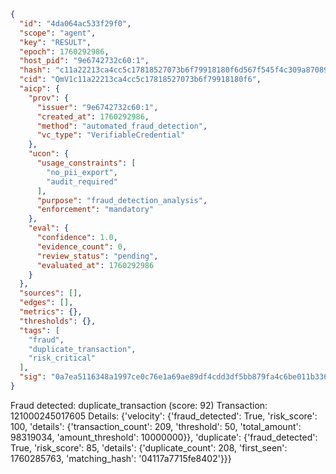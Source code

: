 ```json
{
  "id": "4da064ac533f29f0",
  "scope": "agent",
  "key": "RESULT",
  "epoch": 1760292986,
  "host_pid": "9e6742732c60:1",
  "hash": "c11a22213ca4cc5c17818527073b6f79918180f6d567f545f4c309a8708993e7",
  "cid": "QmV1c11a22213ca4cc5c17818527073b6f79918180f6",
  "aicp": {
    "prov": {
      "issuer": "9e6742732c60:1",
      "created_at": 1760292986,
      "method": "automated_fraud_detection",
      "vc_type": "VerifiableCredential"
    },
    "ucon": {
      "usage_constraints": [
        "no_pii_export",
        "audit_required"
      ],
      "purpose": "fraud_detection_analysis",
      "enforcement": "mandatory"
    },
    "eval": {
      "confidence": 1.0,
      "evidence_count": 0,
      "review_status": "pending",
      "evaluated_at": 1760292986
    }
  },
  "sources": [],
  "edges": [],
  "metrics": {},
  "thresholds": {},
  "tags": [
    "fraud",
    "duplicate_transaction",
    "risk_critical"
  ],
  "sig": "0a7ea5116348a1997ce0c76e1a69ae89df4cdd3df5bb879fa4c6be011b336348"
}
```

Fraud detected: duplicate_transaction (score: 92)
Transaction: 121000245017605
Details: {'velocity': {'fraud_detected': True, 'risk_score': 100, 'details': {'transaction_count': 209, 'threshold': 50, 'total_amount': 98319034, 'amount_threshold': 10000000}}, 'duplicate': {'fraud_detected': True, 'risk_score': 85, 'details': {'duplicate_count': 208, 'first_seen': 1760285763, 'matching_hash': '04117a7715fe8402'}}}